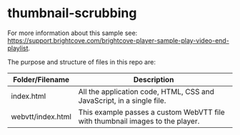 <!-- BE SURE TO UPDATE NAME AND LINK TO DOC -->

# thumbnail-scrubbing
For more information about this sample see: https://support.brightcove.com/brightcove-player-sample-play-video-end-playlist.

<p>The purpose and structure of files in this repo are:</p>

<table>
  <thead>
    <tr>
      <th>Folder/Filename</th>
      <th>Description</th>
    </tr>
  </thead>
  <tbody>
    <tr>
      <td>index.html</td>
      <td>All the application code, HTML, CSS and JavaScript, in a single file.</td>
    </tr>
    <tr>
      <td>webvtt/index.html</td>
      <td>This example passes a custom WebVTT file with thumbnail images to the player.</td>
    </tr>
  </tbody>
</table>
